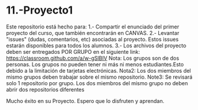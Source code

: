 # 11.-Proyecto1

Este repositorio está hecho para:
1.- Compartir el enunciado del primer proyecto del curso, que también encontrarán en CANVAS.
2.- Levantar "issues" (dudas, comentarios, etc) asociadas al proyecto. Estos issues estarán disponibles para todos los alumnos.
3.- Los archivos del proyecto deben ser entregados POR GRUPO en el siguiente link: 
                  https://classroom.github.com/a/w-gSlBIV
    Nota: Los grupos son de dos personas. Los grupos no pueden tener ni más ni menos estudiantes.Esto debido a la limitación de tarjetas electrónicas.
    Nota2: Los dos miembros del mismo grupos deben trabajar sobre el mismo repositorio. 
    Note3: Se revisará solo 1 repositorio por grupo. Los dos miembros del mismo grupo no deben abrir dos repositorios diferentes

                  
Mucho éxito en su Proyecto. Espero que lo disfruten y aprendan. 

